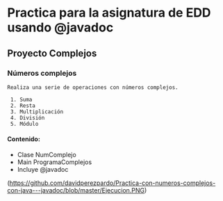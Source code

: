 # Practica para la asignatura de EDD usando @javadoc
## Proyecto Complejos
### Números complejos
    Realiza una serie de operaciones con números complejos.
    
     1. Suma
     2. Resta
     3. Multiplicación
     4. División
     5. Módulo
    
#### Contenido:

  
* Clase NumComplejo
* Main ProgramaComplejos
* Incluye @javadoc 

(https://github.com/davidperezpardo/Practica-con-numeros-complejos-con-java---javadoc/blob/master/Ejecucion.PNG)
  
